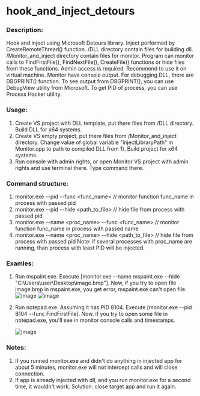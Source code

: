 # hook_and_inject_detours
### Description:
Hook and inject using Microsoft Detours library. Inject performed by CreateRemoteThread() function. 
/DLL directory contain files for building dll.
/Monitor_and_inject directory contain files for monitor.
Program can monitor calls to FindFirstFile(),  FindNextFile(), CreateFile() functions or hide files from these functions. Admin access is required. Recommend to use it on virtual machine.
Monitor have console output. For debugging DLL, there are DBGPRINT() function. To see output from DBGPRINT(), you can use DebugView utility from Microsoft. To get PID of process, you can use Process Hacker utility. 

### Usage:
1) Create VS project with DLL template, put there files from /DLL directory. Build DLL for x64 systems.
2) Create VS empty project, put there files from /Monitor_and_inject directory. Change value of global variable "injectLibraryPath" in Monitor.cpp to path to compiled DLL from 1). Build project for x64 systems.
3) Run console with admin rights, or open Monitor VS project with admin rights and use terminal there. Type command there.

### Command structure:
1) monitor.exe --pid <pid> --func <func_name> // monitor function func_name in process with passed pid
2) monitor.exe --pid <pid> --hide <path_to_file> // hide file from process with passed pid
3) monitor.exe --name <proc_name> --func <func_name> // monitor function func_name in process with passed name
4) monitor.exe --name <proc_name> --hide <path_to_file> // hide file from process with passed pid
Note: if several processes with proc_name are running, than process with least PID will be injected.

### Examles:
1) Run mspaint.exe. Execute [monitor.exe --name mspaint.exe --hide "C:\Users\user\Desktop\image.bmp"].
  Now, if you try to open file image.bmp in mspaint.exe, you get error, mspaint.exe can't open file.
![image](https://github.com/Grizzzlyy/hook_and_inject_detours/assets/96661760/e9535c80-8769-4b67-bf55-9c05d36a5b94)
![image](https://github.com/Grizzzlyy/hook_and_inject_detours/assets/96661760/825bbc52-abac-4375-a98e-ca0add08bc2d)
2) Run notepad.exe. Assuming it has PID 8104. Execute [monitor.exe --pid 8104 --func FindFirstFile].
   Now, if you try to open some file in notepad.exe, you'll see in monitor console calls and timestamps.
   
   ![image](https://github.com/Grizzzlyy/hook_and_inject_detours/assets/96661760/dfefd4d7-cfe1-46a0-893f-f6b4869399af)

### Notes:
1) If you runned monitor.exe and didn't do anything in injected app for about 5 minutes, monitor.exe will not intercept calls and will close connection.
2) If app is already injected with dll, and you run monitor.exe for a second time, it wouldn't work. Solution: close target app and run it again.
